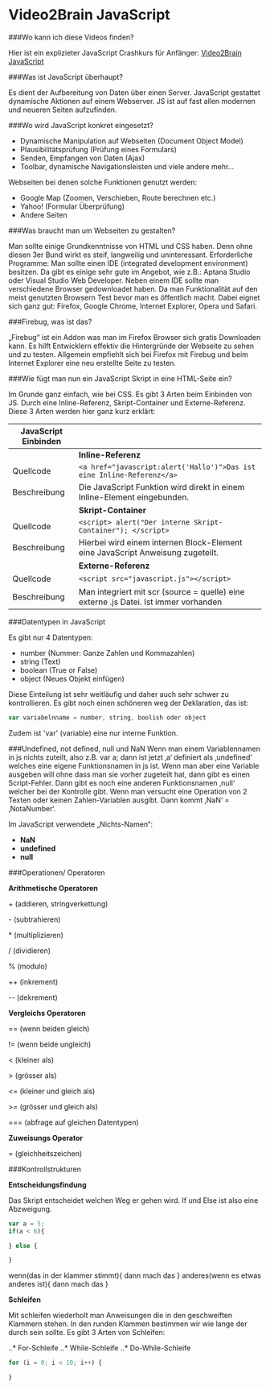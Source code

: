 Video2Brain JavaScript
======================

###Wo kann ich diese Videos finden?

Hier ist ein explizieter JavaScript Crashkurs für Anfänger: [Video2Brain JavaScript](https://www.video2brain.com/de/videotraining/javascript-crashkurs-2012)

###Was ist JavaScript überhaupt?

Es dient der Aufbereitung von Daten über einen Server. JavaScript gestattet dynamische Aktionen auf einem Webserver. JS ist auf fast allen modernen und neueren Seiten aufzufinden.

###Wo wird JavaScript konkret eingesetzt?

* Dynamische Manipulation auf Webseiten (Document Object Model)
* Plausibilitätsprüfung (Prüfung eines Formulars)
* Senden, Empfangen von Daten (Ajax)
* Toolbar, dynamische Navigationsleisten und viele andere mehr…

Webseiten bei denen solche Funktionen genutzt werden:

* Google Map (Zoomen, Verschieben, Route berechnen etc.)
* Yahoo! (Formular Überprüfung)
* Andere Seiten

###Was braucht man um Webseiten zu gestalten?

Man sollte einige Grundkenntnisse von HTML und CSS haben. Denn ohne diesen 3er Bund wirkt es steif, langweilig und uninteressant.
Erforderliche Programme:
Man sollte einen IDE (integrated development environment) besitzen. Da gibt es einige sehr gute im Angebot, wie z.B.: Aptana Studio oder Visual Studio Web Developer.
Neben einem IDE sollte man verschiedene Browser gedownloadet haben. Da man Funktionalität auf den meist genutzten Browsern Test bevor man es öffentlich macht. Dabei eignet sich ganz gut: Firefox, Google Chrome, Internet Explorer, Opera und Safari.

###Firebug, was ist das?

„Firebug“ ist ein Addon was man im Firefox Browser sich gratis Downloaden kann. Es hilft Entwicklern effektiv die Hintergründe der Webseite zu sehen und zu testen. Allgemein empfiehlt sich bei Firefox mit Firebug und beim Internet Explorer eine neu erstellte Seite zu testen.

###Wie fügt man nun ein JavaScript Skript in eine HTML-Seite ein?

Im Grunde ganz einfach, wie bei CSS. Es gibt 3 Arten beim Einbinden von JS. Durch eine Inline-Referenz, Skript-Container und Externe-Referenz. Diese 3 Arten werden hier ganz kurz erklärt:

| **JavaScript Einbinden** |   |
| ------------------------ | ------------------- |
|   | **Inline-Referenz** |
| Quellcode	| ```<a href="javascript:alert('Hallo')">Das ist eine Inline-Referenz</a> ``` |
| Beschreibung | Die JavaScript Funktion wird direkt in einem Inline-Element eingebunden. |
|   | **Skript-Container** |
| Quellcode | ```<script> alert("Der interne Skript-Container"); </script> ``` |
| Beschreibung | Hierbei wird einem internen Block-Element eine JavaScript Anweisung zugeteilt. |
|   | **Externe-Referenz** |
| Quellcode | ```<script src="javascript.js"></script> ``` |
| Beschreibung | Man integriert mit scr (source = quelle) eine externe .js Datei. Ist immer vorhanden |

###Datentypen in JavaScript

Es gibt nur 4 Datentypen:
* number (Nummer: Ganze Zahlen und Kommazahlen)
* string (Text)
* boolean (True or False)
* object (Neues Objekt einfügen)

Diese Einteilung ist sehr weitläufig und daher auch sehr schwer zu kontrollieren. Es gibt noch einen schöneren weg der Deklaration, das ist:
```js
var variabelnname = number, string, boolish oder object
```

Zudem ist 'var' (variable) eine nur interne Funktion.

###Undefined, not defined, null und NaN
Wenn man einem Variablennamen in js nichts zuteilt, also z.B. var a; dann ist jetzt ‚a‘ definiert als ‚undefined‘ welches eine eigene Funktionsnamen in js ist. Wenn man aber eine Variable ausgeben will ohne dass man sie vorher zugeteilt hat, dann gibt es einen Script-Fehler. Dann gibt es noch eine anderen Funktionsnamen ‚null‘ welcher bei der Kontrolle gibt. Wenn man versucht eine Operation von 2 Texten oder keinen Zahlen-Variablen ausgibt. Dann kommt ‚NaN‘ = ‚NotaNumber‘.

Im JavaScript verwendete „Nichts-Namen“:
* **NaN**
* **undefined**
* **null**

###Operationen/ Operatoren

**Arithmetische Operatoren**

\+ (addieren, stringverkettung)

\- (subtrahieren)

\* (multiplizieren)

\/ (dividieren)

\% (modulo)

\++ (inkrement)

\-- (dekrement)

**Vergleichs Operatoren**

\== (wenn beiden gleich)

\!= (wenn beide ungleich)

\< (kleiner als)

\> (grösser als)

\<= (kleiner und gleich als)

\>= (grösser und gleich als)

\=== (abfrage auf gleichen Datentypen)


**Zuweisungs Operator**

\= (gleichheitszeichen)

###Kontrollstrukturen

**Entscheidungsfindung**

Das Skript entscheidet welchen Weg er gehen wird. If und Else ist also eine Abzweigung.
```js
var a = 5;
if(a < 6){

} else {

}
```
wenn(das in der klammer stimmt){
	dann mach das
} anderes(wenn es etwas anderes ist){
	dann mach das
}

**Schleifen**

Mit schleifen wiederholt man Anweisungen die in den geschweiften Klammern stehen. In den runden Klammen bestimmen wir wie lange der durch sein sollte. Es gibt 3 Arten von Schleifen:

..* For-Schleife
..* While-Schleife
..* Do-While-Schleife

```js
for (i = 0; i < 10; i++) {

}
```
